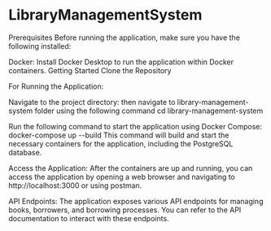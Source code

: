 # LibraryManagementSystem

Prerequisites
Before running the application, make sure you have the following installed:

Docker: Install Docker Desktop to run the application within Docker containers.
Getting Started
Clone the Repository

For Running the Application:

Navigate to the project directory:
then navigate to library-management-system folder using the following command 
cd library-management-system

Run the following command to start the application using Docker Compose:
docker-compose up --build
This command will build and start the necessary containers for the application, including the PostgreSQL database.

Access the Application:
After the containers are up and running, you can access the application by opening a web browser and navigating to http://localhost:3000 or using postman.

API Endpoints:
The application exposes various API endpoints for managing books, borrowers, and borrowing processes. You can refer to the API documentation to interact with these endpoints.
